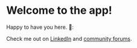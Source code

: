 # Welcome to the app!

Happy to have you here. 🤝:

Check me out on [LinkedIn](https://www.linkedin.com/in/dakshb/) and [community
forums](https://discuss.streamlit.io).
